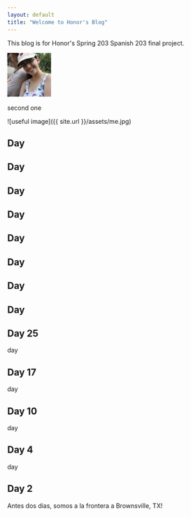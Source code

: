 ```yaml
---
layout: default
title: "Welcome to Honor's Blog"
---
```


This blog is for Honor's Spring 203 Spanish 203 final project.

<img src="images/me.jpg" alt="me" style="middle"/>

second one

![useful image]({{ site.url }}/assets/me.jpg)

## Day

## Day

## Day

## Day

## Day

## Day

## Day

## Day

## Day 25
day

## Day 17
day

## Day 10
day

## Day 4
day

## Day 2
Antes dos dias, somos a la frontera a Brownsville, TX!


<style> img {max-width: 75%; max-height: 100px; }</style>



